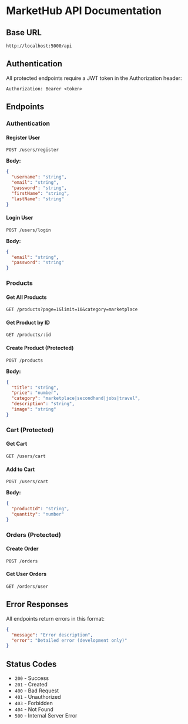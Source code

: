 # MarketHub API Documentation

## Base URL
```
http://localhost:5000/api
```

## Authentication
All protected endpoints require a JWT token in the Authorization header:
```
Authorization: Bearer <token>
```

## Endpoints

### Authentication

#### Register User
```http
POST /users/register
```
**Body:**
```json
{
  "username": "string",
  "email": "string",
  "password": "string",
  "firstName": "string",
  "lastName": "string"
}
```

#### Login User
```http
POST /users/login
```
**Body:**
```json
{
  "email": "string",
  "password": "string"
}
```

### Products

#### Get All Products
```http
GET /products?page=1&limit=10&category=marketplace
```

#### Get Product by ID
```http
GET /products/:id
```

#### Create Product (Protected)
```http
POST /products
```
**Body:**
```json
{
  "title": "string",
  "price": "number",
  "category": "marketplace|secondhand|jobs|travel",
  "description": "string",
  "image": "string"
}
```

### Cart (Protected)

#### Get Cart
```http
GET /users/cart
```

#### Add to Cart
```http
POST /users/cart
```
**Body:**
```json
{
  "productId": "string",
  "quantity": "number"
}
```

### Orders (Protected)

#### Create Order
```http
POST /orders
```

#### Get User Orders
```http
GET /orders/user
```

## Error Responses

All endpoints return errors in this format:
```json
{
  "message": "Error description",
  "error": "Detailed error (development only)"
}
```

## Status Codes
- `200` - Success
- `201` - Created
- `400` - Bad Request
- `401` - Unauthorized
- `403` - Forbidden
- `404` - Not Found
- `500` - Internal Server Error